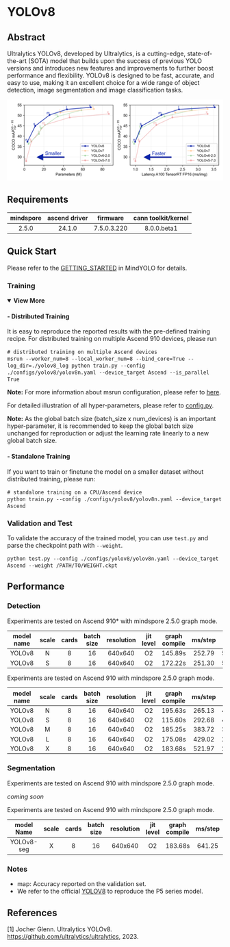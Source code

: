 # YOLOv8

## Abstract
Ultralytics YOLOv8, developed by Ultralytics, is a cutting-edge, state-of-the-art (SOTA) model that builds upon the success of previous YOLO versions and introduces new features and improvements to further boost performance and flexibility. YOLOv8 is designed to be fast, accurate, and easy to use, making it an excellent choice for a wide range of object detection, image segmentation and image classification tasks.

<div align=center>
<img src="https://raw.githubusercontent.com/zhanghuiyao/pics/main/mindyolomindyolo-yolov8-comparison-plots.png"/>
</div>

## Requirements

| mindspore | ascend driver | firmware     | cann toolkit/kernel |
| :-------: | :-----------: | :----------: |:-------------------:|
|   2.5.0   |    24.1.0     | 7.5.0.3.220  |     8.0.0.beta1     |

## Quick Start

Please refer to the [GETTING_STARTED](https://github.com/mindspore-lab/mindyolo/blob/master/GETTING_STARTED.md) in MindYOLO for details.

### Training

<details open>
<summary><b>View More</b></summary>

#### - Distributed Training

It is easy to reproduce the reported results with the pre-defined training recipe. For distributed training on multiple Ascend 910 devices, please run
```shell
# distributed training on multiple Ascend devices
msrun --worker_num=8 --local_worker_num=8 --bind_core=True --log_dir=./yolov8_log python train.py --config ./configs/yolov8/yolov8n.yaml --device_target Ascend --is_parallel True
```

**Note:** For more information about msrun configuration, please refer to [here](https://www.mindspore.cn/docs/zh-CN/master/model_train/parallel/msrun_launcher.html).

For detailed illustration of all hyper-parameters, please refer to [config.py](https://github.com/mindspore-lab/mindyolo/blob/master/mindyolo/utils/config.py).

**Note:**  As the global batch size  (batch_size x num_devices) is an important hyper-parameter, it is recommended to keep the global batch size unchanged for reproduction or adjust the learning rate linearly to a new global batch size.

#### - Standalone Training

If you want to train or finetune the model on a smaller dataset without distributed training, please run:

```shell
# standalone training on a CPU/Ascend device
python train.py --config ./configs/yolov8/yolov8n.yaml --device_target Ascend
```

</details>

### Validation and Test

To validate the accuracy of the trained model, you can use `test.py` and parse the checkpoint path with `--weight`.

```
python test.py --config ./configs/yolov8/yolov8n.yaml --device_target Ascend --weight /PATH/TO/WEIGHT.ckpt
```

## Performance


### Detection


Experiments are tested on Ascend 910* with mindspore 2.5.0 graph mode.

|  model name  |  scale  | cards  | batch size | resolution |  jit level  | graph compile | ms/step | img/s  |  map  |          recipe              |                                                       weight                                                       |
|  :--------:  |  :---:  |  :---: |   :---:    |   :---:    |    :---:    |     :---:     |  :---:  |  :---: |:-----:|          :---:               |:------------------------------------------------------------------------------------------------------------------:|
|    YOLOv8    |    N    |    8   |     16     |  640x640   |     O2      |    145.89s    | 252.79  | 506.35 | 37.3% |    [yaml](./yolov8n.yaml)    | [weights](https://download-mindspore.osinfra.cn/toolkits/mindyolo/yolov8/yolov8-n_500e_mAP372-0e737186-910v2.ckpt) |
|    YOLOv8    |    S    |    8   |     16     |  640x640   |     O2      |    172.22s    | 251.30  | 509.35 | 44.7% |    [yaml](./yolov8s.yaml)    | [weights](https://download-mindspore.osinfra.cn/toolkits/mindyolo/yolov8/yolov8-s_500e_mAP446-fae4983f-910v2.ckpt) |


Experiments are tested on Ascend 910 with mindspore 2.5.0 graph mode.

|  model name  |  scale  | cards  | batch size | resolution |  jit level  | graph compile | ms/step | img/s |  map  |            recipe            |                                                weight                                                |
|  :--------:  |  :---:  |  :---: |   :---:    |   :---:    |    :---:    |     :---:     |  :---: | :---:  |:-----:|            :---:             |:----------------------------------------------------------------------------------------------------:|
|    YOLOv8    |    N    |    8   |     16     |  640x640   |     O2      |    195.63s    | 265.13 | 482.78 | 37.2% |    [yaml](./yolov8n.yaml)    | [weights](https://download.mindspore.cn/toolkits/mindyolo/yolov8/yolov8-n_500e_mAP372-cc07f5bd.ckpt) |
|    YOLOv8    |    S    |    8   |     16     |  640x640   |     O2      |    115.60s    | 292.68 | 437.34 | 44.6% |    [yaml](./yolov8s.yaml)    | [weights](https://download.mindspore.cn/toolkits/mindyolo/yolov8/yolov8-s_500e_mAP446-3086f0c9.ckpt) |
|    YOLOv8    |    M    |    8   |     16     |  640x640   |     O2      |    185.25s    | 383.72 | 333.58 | 50.5% |    [yaml](./yolov8m.yaml)    | [weights](https://download.mindspore.cn/toolkits/mindyolo/yolov8/yolov8-m_500e_mAP505-8ff7a728.ckpt) |
|    YOLOv8    |    L    |    8   |     16     |  640x640   |     O2      |    175.08s    | 429.02 | 298.35 | 52.8% |    [yaml](./yolov8l.yaml)    | [weights](https://download.mindspore.cn/toolkits/mindyolo/yolov8/yolov8-l_500e_mAP528-6e96d6bb.ckpt) |
|    YOLOv8    |    X    |    8   |     16     |  640x640   |     O2      |    183.68s    | 521.97 | 245.22 | 53.7% |    [yaml](./yolov8x.yaml)    | [weights](https://download.mindspore.cn/toolkits/mindyolo/yolov8/yolov8-x_500e_mAP537-b958e1c7.ckpt) |




### Segmentation


Experiments are tested on Ascend 910 with mindspore 2.5.0 graph mode.

*coming soon*

Experiments are tested on Ascend 910 with mindspore 2.5.0 graph mode.

|  model Name  |  scale  | cards  | batch size | resolution |  jit level  | graph compile | ms/step | img/s  |  map  | mask map |              recipe                  |                                                     weight                                                     |
|  :--------:  |  :---:  |  :---: |   :---:    |   :---:    |    :---:    |     :---:     |  :---:  |  :---: |:-----:|:--------:|              :---:                   |:--------------------------------------------------------------------------------------------------------------:|
|  YOLOv8-seg  |    X    |    8   |     16     |  640x640   |     O2      |    183.68s    | 641.25  | 199.61 | 52.5% |  42.9%   |    [yaml](./seg/yolov8x-seg.yaml)    | [weights](https://download.mindspore.cn/toolkits/mindyolo/yolov8/yolov8-x-seg_300e_mAP_mask_429-b4920557.ckpt) |

### Notes

- map: Accuracy reported on the validation set.
- We refer to the official [YOLOV8](https://github.com/ultralytics/ultralytics) to reproduce the P5 series model.

## References

<!--- Guideline: Citation format should follow GB/T 7714. -->
[1] Jocher Glenn. Ultralytics YOLOv8. https://github.com/ultralytics/ultralytics, 2023.
